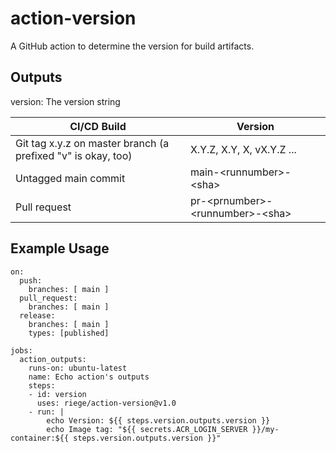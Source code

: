 # action-version
A GitHub action to determine the version for build artifacts.

## Outputs
version: The version string

| CI/CD Build      | Version |
| ----------- | ----------- |
| Git tag x.y.z on master branch (a prefixed "v" is okay, too)     | X.Y.Z, X.Y, X, vX.Y.Z ... |
| Untagged main commit   | main-\<runnumber\>-\<sha\>        |
| Pull request | pr-\<prnumber\>-\<runnumber\>-\<sha\>

## Example Usage
```
on:
  push:
    branches: [ main ]
  pull_request:
    branches: [ main ]
  release:
    branches: [ main ]
    types: [published]

jobs:
  action_outputs:
    runs-on: ubuntu-latest
    name: Echo action's outputs
    steps:
    - id: version
      uses: riege/action-version@v1.0
    - run: |
        echo Version: ${{ steps.version.outputs.version }}
        echo Image tag: "${{ secrets.ACR_LOGIN_SERVER }}/my-container:${{ steps.version.outputs.version }}"
```
